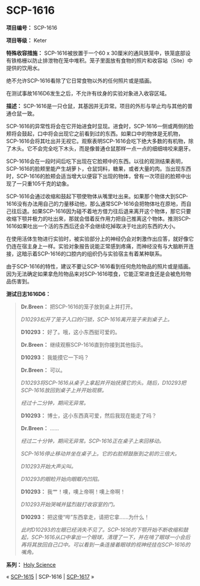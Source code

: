 # SCP-1616
                        


**项目编号：** SCP-1616

**项目等级：** Keter

**特殊收容措施：** SCP-1616被放置于一个60 x 30厘米的通风铁笼中，铁笼底部设有铁格栅以防止排泄物在笼中堆积。笼子里面放有食物的照片和收容站（Site）中提供的饮用水。

绝不允许SCP-1616看除了它日常食物以外的任何照片或是插画。

在测试事故1616D6发生之后，不允许有纹身的实验对象进入收容区域。

**描述：** SCP-1616是一只仓鼠，其基因并无异常。项目的外形与举止均与其他的普通仓鼠一致。

SCP-1616的异常性将会在它开始进食时显现。进食时，SCP-1616一侧或两侧的脸颊将会鼓起，口中将会出现它之前看到过的东西。如果口中的物体是无机物，SCP-1616会将其吐出并无视它。观察表明SCP-1616会吃下绝大多数的有机物，除了木头。它不会完全吃下木头，而是像普通仓鼠那样一点一点的细细啃咬来磨牙。

SCP-1616会在一段时间后吃下出现在它脸颊中的东西。以往的观测结果表明，SCP-1616的脸颊里能产生胡萝卜，仓鼠饲料，糖果，或者大量的肉。当出现东西时，SCP-1616的脸颊会适当增大以便容下出现的物体，曾有一次项目的脸颊中出现了一只重105千克的幼象。

SCP-1616会通过收缩和鼓起下颚使物体从嘴里吐出来。如果那个物体大到SCP-1616没有办法用自己的力量移动他，那么通常SCP-1616会把物体吐在原地，而自己往后退。如果SCP-1616因为碰不着地方借力往后退来离开这个物体，那它只要收缩下颚并极力的吐出來，那就会借着反作用力把自己推离这个物体。推测SCP-1616如果吐出一个活的东西后还会不会继续吃掉取决于吐出的东西的大小。

在使用活体生物进行实验时，被实验部分上的神经仍会对刺激作出应答，就好像它仍连在宿主身上一样。实验对象报告说能正常感到疼痛，而神经没有与大脑断开连接，这暗示着SCP-1616的口腔内的组织仍与实验宿主有着某种联系。

由于SCP-1616的特性，建议不要让SCP-1616看到任何危险物品的照片或是插画。因为无法确定如果拿危险物品来对SCP-1616喂食，它能正常进食还是会被危险物品伤害到。

**测试日志1616D6：** 


> **Dr.Breen：** 把SCP-1616的笼子放到桌上并打开。
> 
> *D10293松开了笼子入口的闩锁，SCP-1616离开笼子来到桌子上。* 
> 
> **D10293：** 好了。哦，这小东西挺可爱的。
> 
> **Dr.Breen：** 继续观察SCP-1616直到你接到其他指示。
> 
> **D10293：** 我能摸它一下吗？
> 
> **Dr.Breen：** 可以。
> 
> *D10293将SCP-1616从桌子上拿起并开始抚摸它的头。随后，D10293把SCP-1616放回到桌子上并开始观察。* 
> 
> *经过十二分钟，期间无异常。* 
> 
> **D10293：** 博士，这小东西真可爱，然后我现在能走了吗？
> 
> **Dr.Breen：** ……
> 
> *经过二十分钟，期间无异常。SCP-1616正在桌子上来回移动。* 
> 
> *SCP-1616停止移动并坐在桌子上。它的右脸颊鼓胀到之前的三倍大。* 
> 
> *D10293开始大声尖叫。* 
> 
> *D10293的眼睑开始向眼眶内凹陷。* 
> 
> **D10293：** 我艹！噢，噢上帝啊！噢上帝啊！
> 
> *D10293开始哭喊并猛烈敲打收容室的门。* 
> 
> **D10293：** 把这傻“哔”东西拿走，请把它拿……为什么！
> 
> *此时D10293的左眼已经消失不见了。SCP-1616的下颚开始不断收缩和鼓起，SCP-1616从口中拿出一个眼球，清理了一下，并在啃了眼球一小会后再将其放回自己口中。可以看到一条连接着眼球的视神经挂在SCP-1616的嘴角。* 
> 


**系列：**  <a shape='rect' class='newpage' href='/holy-science'>Holy Science</a>




« [SCP-1615](/scp-1615) | SCP-1616 | [SCP-1617](/scp-1617) »





                    